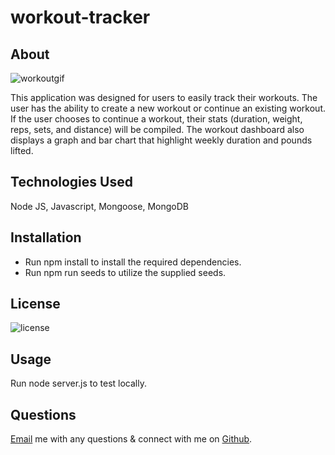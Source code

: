 # workout-tracker

## About

![workoutgif](https://github.com/laurenbrown108/workout-tracker/blob/main/public/fitnesstracker.gif?raw=true)

This application was designed for users to easily track their workouts. The user has the ability to create a new workout or continue an existing workout. If the user chooses to continue a workout, their stats (duration, weight, reps, sets, and distance) will be compiled. The workout dashboard also displays a graph and bar chart that highlight weekly duration and pounds lifted.

## Technologies Used

Node JS, Javascript, Mongoose, MongoDB

## Installation

- Run npm install to install the required dependencies.
- Run npm run seeds to utilize the supplied seeds.

## License

![license](https://img.shields.io/static/v1?label=License&message=MIT&color=lightgreen)

## Usage

Run node server.js to test locally.

## Questions 

[Email](mailto:laurenbrown108@gmail.com) me with any questions & connect with me on [Github](https://github.com/laurenbrown108).
